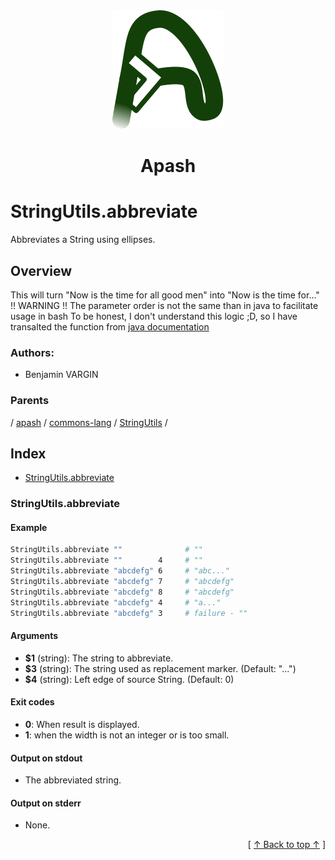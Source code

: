 
<div align="center" id="apash-top">
  <a href="https://github.com/hastec-fr/apash">
    <img alt="apash-logo" src="../../../../../../../assets/apash-logo.svg"/>
  </a>

  # Apash
</div>

# StringUtils.abbreviate

Abbreviates a String using ellipses.

## Overview

This will turn "Now is the time for all good men" into "Now is the time for..."
!! WARNING !! The parameter order is not the same than in java to facilitate usage in bash
To be honest, I don't understand this logic ;D, so I have transalted the function from
[java documentation](https://commons.apache.org/proper/commons-lang/javadocs/api-release/src-html/org/apache/commons/lang3/StringUtils.html#line.339)
### Authors:
* Benjamin VARGIN

### Parents
<!-- apash.parentBegin -->
[](../../../../.md) / [apash](../../../apash.md) / [commons-lang](../../commons-lang.md) / [StringUtils](../StringUtils.md) / 
<!-- apash.parentEnd -->

## Index

* [StringUtils.abbreviate](#stringutilsabbreviate)

### StringUtils.abbreviate

#### Example

```bash
StringUtils.abbreviate ""              # ""
StringUtils.abbreviate ""        4     # ""
StringUtils.abbreviate "abcdefg" 6     # "abc..."
StringUtils.abbreviate "abcdefg" 7     # "abcdefg"
StringUtils.abbreviate "abcdefg" 8     # "abcdefg"
StringUtils.abbreviate "abcdefg" 4     # "a..."
StringUtils.abbreviate "abcdefg" 3     # failure - ""
```

#### Arguments

* **$1** (string): The string to abbreviate.
* **$3** (string): The string used as replacement marker. (Default: "...")
* **$4** (string): Left edge of source String. (Default: 0)

#### Exit codes

* **0**: When result is displayed.
* **1**: when the width is not an integer or is too small.

#### Output on stdout

* The abbreviated string.

#### Output on stderr

* None.


  <div align="right">[ <a href="#apash-top">↑ Back to top ↑</a> ]</div>


